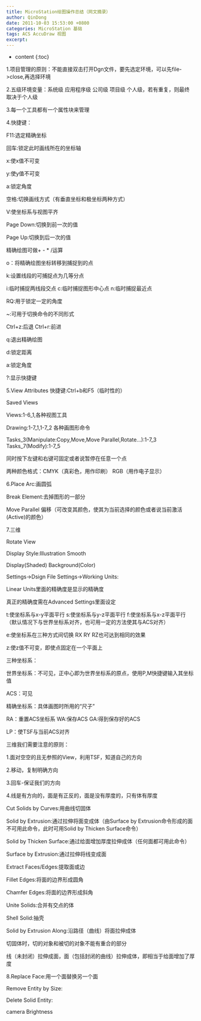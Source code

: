 ```yaml
---
title: MicroStation绘图操作总结（网文摘录）
author: QinDong
date: 2011-10-03 15:53:00 +0800
categories: MicroStation 基础
tags: ACS AccuDraw 视图
excerpt: 
---
```

* content
{:toc}

1.项目管理的原则：不能直接双击打开Dgn文件，要先选定环境，可以先file->close,再选择环境

2.五级环境变量：系统级 应用程序级 公司级 项目级 个人级，若有重复，则最终取决于个人级

3.每一个工具都有一个属性块来管理

4.快捷键：

F11:选定精确坐标

回车:锁定此时画线所在的坐标轴

x:使x值不可变

y:使y值不可变

a:锁定角度

空格:切换画线方式（有垂直坐标和极坐标两种方式）

V:使坐标系与视图平齐

Page Down:切换到前一次的值

Page Up:切换到后一次的值

精确绘图可做+ - * /运算 

o：将精确绘图坐标转移到捕捉到的点

k:设置线段的可捕捉点为几等分点

i:临时捕捉两线段交点 c:临时捕捉图形中心点 n:临时捕捉最近点

RQ:用于锁定一定的角度

~:可用于切换命令的不同形式

Ctrl+z:后退 Ctrl+r:前进

q:退出精确绘图

d:锁定距离

a:锁定角度

?:显示快捷键

5.View Attributes 快捷键:Ctrl+b和F5（临时性的）

Saved Views

Views:1-6_1,各种视图工具

Drawing:1-7_1,1-7_2 各种画图形命令

Tasks_3(Manipulate:Copy,Move,Move Parallel,Rotate...):1-7_3 Tasks_7(Modify):1-7_5


同时按下左键和右键可固定或者说暂停在任意一个点


两种颜色格式：CMYK（真彩色，用作印刷） RGB（用作电子显示） 


6.Place Arc:画圆弧

Break Element:去掉图形的一部分

Move Parallel 偏移（可改变其颜色，使其为当前选择的颜色或者说当前激活(Active)的颜色）

7.三维

Rotate View

Display Style:Illustration Smooth

Display(Shaded) Background(Color)


Settings->Dsign File Settings->Working Units:

Linear Units里面的精确度是显示的精确度

真正的精确度需在Advanced Settings里面设定


t:使坐标系与x-y平面平行 s:使坐标系与y-z平面平行 f:使坐标系与x-z平面平行（默认情况下与世界坐标系对齐，也可用一定的方法使其与ACS对齐）

e:使坐标系在三种方式间切换 RX RY RZ也可达到相同的效果


z:使z值不可变，即使点固定在一个平面上


三种坐标系：

世界坐标系：不可见，正中心即为世界坐标系的原点，使用P,M快捷键输入其坐标值

ACS：可见

精确坐标系：具体画图时所用的“尺子”


RA：重置ACS坐标系 WA:保存ACS GA:得到保存好的ACS 

LP：使TSF与当前ACS对齐


三维我们需要注意的原则：

1.面对空空的且无参照的View，利用TSF，知道自己的方向

2.移动，复制明确方向

3.回车-保证我们的方向

4.线是有方向的，面是有正反的，面是没有厚度的，只有体有厚度


Cut Solids by Curves:用曲线切固体

Solid by Extrusion:通过拉伸将面变成体（由Surface by Extrusion命令形成的面不可用此命令，此时可用Solid by Thicken Surface命令）

Solid by Thicken Surface:通过给面增加厚度拉伸成体（任何面都可用此命令）

Surface by Extrusion:通过拉伸将线变成面

Extract Faces/Edges:提取面或边

Fillet Edges:将面的边界形成圆角

Chamfer Edges:将面的边界形成斜角

Unite Solids:合并有交点的体

Shell Solid:抽壳

Solid by Extrusion Along:沿路径（曲线）将面拉伸成体


切固体时，切的对象和被切的对象不能有重合的部分

线（未封闭）拉伸成面，面（包括封闭的曲线）拉伸成体，即相当于给面增加了厚度



8.Replace Face:用一个面替换另一个面

Remove Entity by Size:

Delete Solid Entity:

camera Brightness
